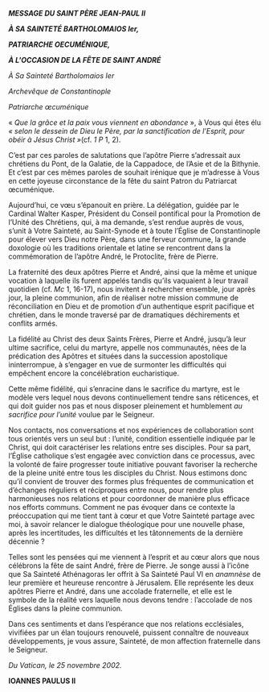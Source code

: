 ***MESSAGE DU SAINT PÈRE JEAN-PAUL II***

***À SA SAINTETÉ BARTHOLOMAIOS Ier,***

***PATRIARCHE OECUMÉNIQUE,***

***À L'OCCASION DE LA FÊTE DE SAINT ANDRÉ***

*À Sa Sainteté Bartholomaios Ier*

*Archevêque de Constantinople*

*Patriarche œcuménique*

« *Que la grâce et la paix vous viennent en abondance* », à Vous qui êtes élu *« *selon le dessein de Dieu le Père, par la sanctification de l’Esprit, pour obéir à Jésus Christ* »*(cf. *1 P* 1, 2).

C’est par ces paroles de salutations que l’apôtre Pierre s’adressait aux chrétiens du Pont, de la Galatie, de la Cappadoce, de l’Asie et de la Bithynie. Et c’est par ces mêmes paroles de souhait irénique que je m’adresse à Vous en cette joyeuse circonstance de la fête du saint Patron du Patriarcat œcuménique.

Aujourd’hui, ce vœu s’épanouit en prière. La délégation, guidée par le Cardinal Walter Kasper, Président du Conseil pontifical pour la Promotion de l’Unité des Chrétiens, qui, à ma demande, s’est rendue auprès de vous, s’unit à Votre Sainteté, au Saint-Synode et à toute l’Église de Constantinople pour élever vers Dieu notre Père, dans une ferveur commune, la grande doxologie où les traditions orientale et latine se rencontrent dans la commémoration de l’apôtre André, le Protoclite, frère de Pierre.

La fraternité des deux apôtres Pierre et André, ainsi que la même et unique vocation à laquelle ils furent appelés tandis qu’ils vaquaient à leur travail quotidien (cf. *Mc* 1, 16-17), nous invitent à rechercher ensemble, jour après jour, la pleine communion, afin de réaliser notre mission commune de réconciliation en Dieu et de promotion d’un authentique esprit pacifique et chrétien, dans le monde traversé par de dramatiques déchirements et conflits armés.

La fidélité au Christ des deux Saints Frères, Pierre et André, jusqu’à leur ultime sacrifice, celui du martyre, appelle nos communautés, nées de la prédication des Apôtres et situées dans la succession apostolique ininterrompue, à s’engager en vue de surmonter les difficultés qui empêchent encore la concélébration eucharistique.

Cette même fidélité, qui s’enracine dans le sacrifice du martyre, est le modèle vers lequel nous devons continuellement tendre sans réticences, et qui doit guider nos pas et nous disposer pleinement et humblement *au sacrifice pour l’unité* voulue par le Seigneur.

Nos contacts, nos conversations et nos expériences de collaboration sont tous orientés vers un seul but : l’unité, condition essentielle indiquée par le Christ, qui doit caractériser les relations entre ses disciples. Pour sa part, l’Église catholique s’est engagée avec conviction dans ce processus, avec la volonté de faire progresser toute initiative pouvant favoriser la recherche de la pleine unité entre tous les disciples du Christ. Nous estimons donc qu’il convient de trouver des formes plus fréquentes de communication et d’échanges réguliers et réciproques entre nous, pour rendre plus harmonieuses nos relations et pour coordonner de manière plus efficace nos efforts communs. Comment ne pas évoquer dans ce contexte la préoccupation qui me tient tant à cœur et que Votre Sainteté partage avec moi, à savoir relancer le dialogue théologique pour une nouvelle phase, après les incertitudes, les difficultés et les tâtonnements de la dernière décennie ?

Telles sont les pensées qui me viennent à l’esprit et au cœur alors que nous célébrons la fête de saint André, frère de Pierre. Je songe aussi à l’icône que Sa Sainteté Athénagoras Ier offrit à Sa Sainteté Paul VI en *anamnèse* de leur première et heureuse rencontre à Jérusalem. Elle représente les deux apôtres Pierre et André, dans une accolade fraternelle, et elle est le symbole de la réalité vers laquelle nous devons tendre : l’accolade de nos Églises dans la pleine communion.

Dans ces sentiments et dans l’espérance que nos relations ecclésiales, vivifiées par un élan toujours renouvelé, puissent connaître de nouveaux développements, je vous assure, Sainteté, de mon affection fraternelle dans le Seigneur.

*Du Vatican, le 25 novembre 2002.*

**IOANNES PAULUS II**